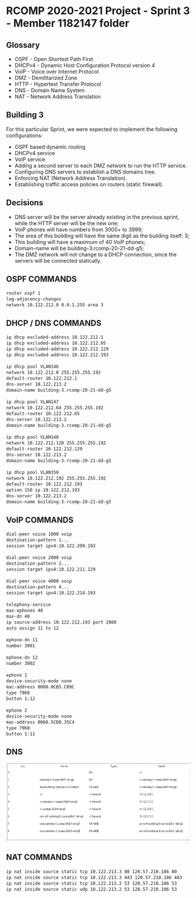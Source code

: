 RCOMP 2020-2021 Project - Sprint 3 - Member 1182147 folder
===========================================

## Glossary

 - OSPF - Open Shortest Path First
 - DHCPv4 - Dynamic Host Configuration Protocol version 4
 - VoIP - Voice over Internet Protocol
 - DMZ - Demilitarized Zone
 - HTTP - Hypertext Transfer Protocol
 - DNS - Domain Name System
 - NAT - Network Address Translation

## Building 3

For this particular Sprint, we were expected to implement the following configurations:

 - OSPF based dynamic routing
 - DHCPv4 service
 - VoIP service
 - Adding a second server to each DMZ network to run the HTTP service.
 - Configuring DNS servers to establish a DNS domains tree.
 - Enforcing NAT (Network Address Translation).
 - Establishing traffic access policies on routers (static firewall).

## Decisions

 - DNS server will be the server already existing in the previous sprint, while the HTTP server will be the new one;
 - VoiP phones will have numbers from 3000+ to 3999;
 - The area of this building will have the same digit as the building itself: 3;
 - This building will have a maximum of 40 VoiP phones;
 - Domain-name will be building-3.rcomp-20-21-dd-g5;
 - The DMZ network will not change to a DHCP connection, since the servers will be connected statically.

## OSPF COMMANDS

    router ospf 1
    log-adjacency-changes
    network 10.122.212.0 0.0.1.255 area 3

## DHCP / DNS COMMANDS

    ip dhcp excluded-address 10.122.212.1
    ip dhcp excluded-address 10.122.212.65
    ip dhcp excluded-address 10.122.212.129
    ip dhcp excluded-address 10.122.212.193 

    ip dhcp pool VLAN146
    network 10.122.212.0 255.255.255.192
    default-router 10.122.212.1
    dns-server 10.122.213.2
    domain-name building-3.rcomp-20-21-dd-g5 

    ip dhcp pool VLAN147
    network 10.122.212.64 255.255.255.192
    default-router 10.122.212.65
    dns-server 10.122.213.2
    domain-name building-3.rcomp-20-21-dd-g5

    ip dhcp pool VLAN148
    network 10.122.212.128 255.255.255.192
    default-router 10.122.212.129
    dns-server 10.122.213.2
    domain-name building-3.rcomp-20-21-dd-g5
 
    ip dhcp pool VLAN150
    network 10.122.212.192 255.255.255.192
    default-router 10.122.212.193
    option 150 ip 10.122.212.193
    dns-server 10.122.213.2
    domain-name building-3.rcomp-20-21-dd-g5

## VoIP COMMANDS

    dial-peer voice 1000 voip
    destination-pattern 1...
    session target ipv4:10.122.209.193
 
    dial-peer voice 2000 voip
    destination-pattern 2...
    session target ipv4:10.122.211.129
 
    dial-peer voice 4000 voip
    destination-pattern 4...
    session target ipv4:10.122.214.193
 
    telephony-service
    max-ephones 40
    max-dn 40
    ip source-address 10.122.212.193 port 2000
    auto assign 11 to 12
 
    ephone-dn 11
    number 3001
 
    ephone-dn 12
    number 3002
 
    ephone 1
    device-security-mode none
    mac-address 0000.0CB5.C09C
    type 7960
    button 1:12
 
    ephone 2
    device-security-mode none
    mac-address 0060.5CD0.35C4
    type 7960
    button 1:11

## DNS

![DNS.PNG](DNS.PNG)

## NAT COMMANDS

    ip nat inside source static tcp 10.122.213.3 80 120.57.210.186 80
    ip nat inside source static tcp 10.122.213.3 443 120.57.210.186 443
    ip nat inside source static tcp 10.122.213.2 53 120.57.210.186 53
    ip nat inside source static udp 10.122.213.2 53 120.57.210.186 53
